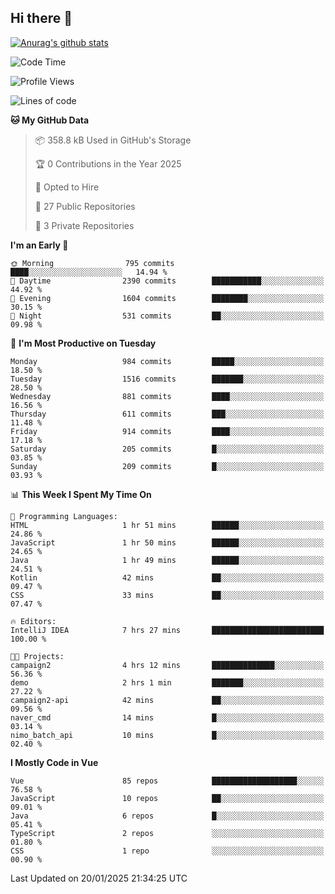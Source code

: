 ## Hi there 👋

[![Anurag's github stats](https://github-readme-stats.vercel.app/api?username=Songwonseok)](https://github.com/anuraghazra/github-readme-stats)



<!--START_SECTION:waka-->
![Code Time](http://img.shields.io/badge/Code%20Time-3%2C251%20hrs%2034%20mins-blue)

![Profile Views](http://img.shields.io/badge/Profile%20Views-0-blue)

![Lines of code](https://img.shields.io/badge/From%20Hello%20World%20I%27ve%20Written-34.8%20million%20lines%20of%20code-blue)

**🐱 My GitHub Data** 

> 📦 358.8 kB Used in GitHub's Storage 
 > 
> 🏆 0 Contributions in the Year 2025
 > 
> 💼 Opted to Hire
 > 
> 📜 27 Public Repositories 
 > 
> 🔑 3 Private Repositories 
 > 
**I'm an Early 🐤** 

```text
🌞 Morning                795 commits         ████░░░░░░░░░░░░░░░░░░░░░   14.94 % 
🌆 Daytime                2390 commits        ███████████░░░░░░░░░░░░░░   44.92 % 
🌃 Evening                1604 commits        ████████░░░░░░░░░░░░░░░░░   30.15 % 
🌙 Night                  531 commits         ██░░░░░░░░░░░░░░░░░░░░░░░   09.98 % 
```
📅 **I'm Most Productive on Tuesday** 

```text
Monday                   984 commits         █████░░░░░░░░░░░░░░░░░░░░   18.50 % 
Tuesday                  1516 commits        ███████░░░░░░░░░░░░░░░░░░   28.50 % 
Wednesday                881 commits         ████░░░░░░░░░░░░░░░░░░░░░   16.56 % 
Thursday                 611 commits         ███░░░░░░░░░░░░░░░░░░░░░░   11.48 % 
Friday                   914 commits         ████░░░░░░░░░░░░░░░░░░░░░   17.18 % 
Saturday                 205 commits         █░░░░░░░░░░░░░░░░░░░░░░░░   03.85 % 
Sunday                   209 commits         █░░░░░░░░░░░░░░░░░░░░░░░░   03.93 % 
```


📊 **This Week I Spent My Time On** 

```text
💬 Programming Languages: 
HTML                     1 hr 51 mins        ██████░░░░░░░░░░░░░░░░░░░   24.86 % 
JavaScript               1 hr 50 mins        ██████░░░░░░░░░░░░░░░░░░░   24.65 % 
Java                     1 hr 49 mins        ██████░░░░░░░░░░░░░░░░░░░   24.51 % 
Kotlin                   42 mins             ██░░░░░░░░░░░░░░░░░░░░░░░   09.47 % 
CSS                      33 mins             ██░░░░░░░░░░░░░░░░░░░░░░░   07.47 % 

🔥 Editors: 
IntelliJ IDEA            7 hrs 27 mins       █████████████████████████   100.00 % 

🐱‍💻 Projects: 
campaign2                4 hrs 12 mins       ██████████████░░░░░░░░░░░   56.36 % 
demo                     2 hrs 1 min         ███████░░░░░░░░░░░░░░░░░░   27.22 % 
campaign2-api            42 mins             ██░░░░░░░░░░░░░░░░░░░░░░░   09.56 % 
naver_cmd                14 mins             █░░░░░░░░░░░░░░░░░░░░░░░░   03.14 % 
nimo_batch_api           10 mins             █░░░░░░░░░░░░░░░░░░░░░░░░   02.40 % 
```

**I Mostly Code in Vue** 

```text
Vue                      85 repos            ███████████████████░░░░░░   76.58 % 
JavaScript               10 repos            ██░░░░░░░░░░░░░░░░░░░░░░░   09.01 % 
Java                     6 repos             █░░░░░░░░░░░░░░░░░░░░░░░░   05.41 % 
TypeScript               2 repos             ░░░░░░░░░░░░░░░░░░░░░░░░░   01.80 % 
CSS                      1 repo              ░░░░░░░░░░░░░░░░░░░░░░░░░   00.90 % 
```




 Last Updated on 20/01/2025 21:34:25 UTC
<!--END_SECTION:waka-->
